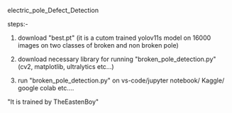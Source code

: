 electric_pole_Defect_Detection


steps:-
  1) download "best.pt"
     (it is a cutom trained yolov11s model on 16000 images on two classes of broken and non broken pole)
     
  2) download necessary library for running "broken_pole_detection.py"
     (cv2, matplotlib, ultralytics etc...)
     
  3) run "broken_pole_detection.py" on vs-code/jupyter notebook/ Kaggle/ google colab etc....

"It is trained by TheEastenBoy"
